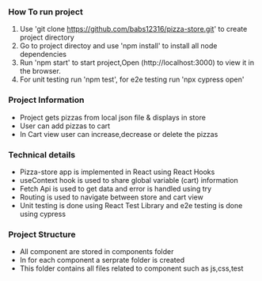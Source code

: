 ### How To run project
1. Use 'git clone https://github.com/babs12316/pizza-store.git' to create project directory
2. Go to project directoy and use 'npm install' to install all node dependencies
3. Run 'npm start' to start project,Open (http://localhost:3000) to view it in the browser.
4. For unit testing run 'npm test', for e2e testing run 'npx cypress open'

### Project Information
- Project gets pizzas from local json file & displays in store 
- User can add pizzas to cart 
- In Cart view user can increase,decrease or delete the pizzas

### Technical details
- Pizza-store app is implemented in React using React Hooks
- useContext hook is used to share global variable (cart) information 
- Fetch Api is used to get data and error is handled using try 
- Routing is used to navigate between store and cart view
- Unit testing is done using React Test Library and e2e testing is done using cypress

### Project Structure
- All component are stored in components folder
- In for each component a serprate folder is created
- This folder contains all files related to component such as js,css,test

